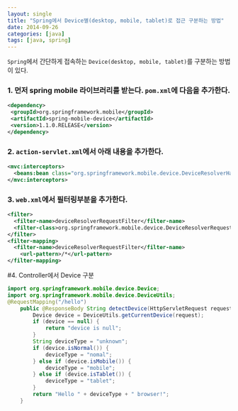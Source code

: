 ```yaml
---
layout: single
title: "Spring에서 Device별(desktop, mobile, tablet)로 접근 구분하는 방법"
date: 2014-09-26
categories: [java]
tags: [java, spring]
---
```


`Spring`에서 간단하게 접속하는 `Device(desktop, mobile, tablet)`를 구분하는 방법이 있다.

### 1. 먼저 spring mobile 라이브러리를 받는다. `pom.xml`에 다음을 추가한다.

```xml
<dependency>
 <groupId>org.springframework.mobile</groupId>
 <artifactId>spring-mobile-device</artifactId>
 <version>1.1.0.RELEASE</version>
</dependency>
```

### 2. `action-servlet.xml`에서 아래 내용을 추가한다.

```xml
<mvc:interceptors>
  <beans:bean class="org.springframework.mobile.device.DeviceResolverHandlerInterceptor" />
</mvc:interceptors>
```

### 3. `web.xml`에서 필터링부분을 추가한다.

```xml
<filter>
  <filter-name>deviceResolverRequestFilter</filter-name>
  <filter-class>org.springframework.mobile.device.DeviceResolverRequestFilter</filter-class>
</filter>
<filter-mapping>
  <filter-name>deviceResolverRequestFilter</filter-name>
    <url-pattern>/*</url-pattern>
</filter-mapping>

```

#4. Controller에서 Device 구분

```java
import org.springframework.mobile.device.Device;
import org.springframework.mobile.device.DeviceUtils;
@RequestMapping("/hello")
    public @ResponseBody String detectDevice(HttpServletRequest request) {
        Device device = DeviceUtils.getCurrentDevice(request);
        if (device == null) {
            return "device is null";
        }
        String deviceType = "unknown";
        if (device.isNormal()) {
            deviceType = "nomal";
        } else if (device.isMobile()) {
            deviceType = "mobile";
        } else if (device.isTablet()) {
            deviceType = "tablet";
        }
        return "Hello " + deviceType + " browser!";
    }
```
